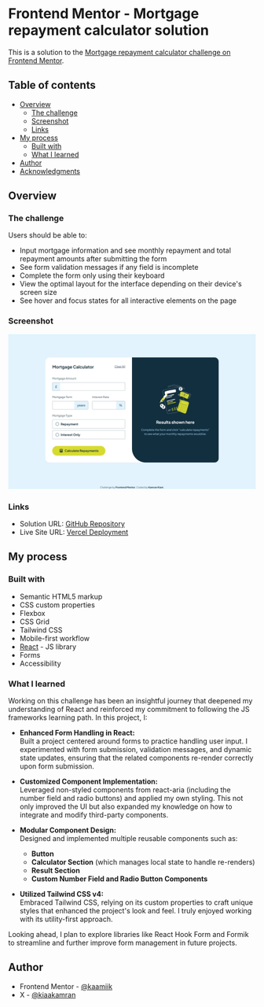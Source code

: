 # Frontend Mentor - Mortgage repayment calculator solution

This is a solution to the [Mortgage repayment calculator challenge on Frontend Mentor](https://www.frontendmentor.io/challenges/mortgage-repayment-calculator-Galx1LXK73).

## Table of contents

- [Overview](#overview)
  - [The challenge](#the-challenge)
  - [Screenshot](#screenshot)
  - [Links](#links)
- [My process](#my-process)
  - [Built with](#built-with)
  - [What I learned](#what-i-learned)
- [Author](#author)
- [Acknowledgments](#acknowledgments)

## Overview

### The challenge

Users should be able to:

- Input mortgage information and see monthly repayment and total repayment amounts after submitting the form
- See form validation messages if any field is incomplete
- Complete the form only using their keyboard
- View the optimal layout for the interface depending on their device's screen size
- See hover and focus states for all interactive elements on the page

### Screenshot

![](./screenshot.jpeg)

### Links

- Solution URL: [GitHub Repository](https://github.com/kaamiikfm-mortgage-repayment-calculator-using-react-tailwind)
- Live Site URL: [Vercel Deployment](https://fm-mortgage-repayment-calculator-using-react-tailwind.vercel.app/)

## My process

### Built with

- Semantic HTML5 markup
- CSS custom properties
- Flexbox
- CSS Grid
- Tailwind CSS
- Mobile-first workflow
- [React](https://reactjs.org/) - JS library
- Forms
- Accessibility

### What I learned

Working on this challenge has been an insightful journey that deepened my understanding of React and reinforced my commitment to following the JS frameworks learning path. In this project, I:

- **Enhanced Form Handling in React:**  
  Built a project centered around forms to practice handling user input. I experimented with form submission, validation messages, and dynamic state updates, ensuring that the related components re-render correctly upon form submission.

- **Customized Component Implementation:**  
  Leveraged non-styled components from react-aria (including the number field and radio buttons) and applied my own styling. This not only improved the UI but also expanded my knowledge on how to integrate and modify third-party components.

- **Modular Component Design:**  
  Designed and implemented multiple reusable components such as:

  - **Button**
  - **Calculator Section** (which manages local state to handle re-renders)
  - **Result Section**
  - **Custom Number Field and Radio Button Components**

- **Utilized Tailwind CSS v4:**  
  Embraced Tailwind CSS, relying on its custom properties to craft unique styles that enhanced the project's look and feel. I truly enjoyed working with its utility-first approach.

Looking ahead, I plan to explore libraries like React Hook Form and Formik to streamline and further improve form management in future projects.

## Author

- Frontend Mentor - [@kaamiik](https://www.frontendmentor.io/profile/kaamiik)
- X - [@kiaakamran](https://www.x.com/kiaakamran)
